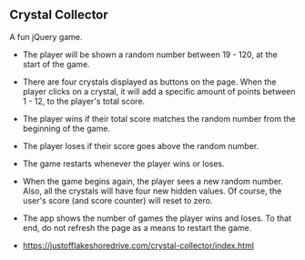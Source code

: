 
## Crystal Collector
A fun jQuery game.

  * The player will be shown a random number between 19 - 120, at the start of the game.
  * There are four crystals displayed as buttons on the page. When the player clicks on a crystal, it will add a specific amount  of points between 1 - 12, to the player's total score.

   * The player wins if their total score matches the random number from the beginning of the game.

   * The player loses if their score goes above the random number.

   * The game restarts whenever the player wins or loses.

   * When the game begins again, the player sees a new random number. Also, all the crystals will have four new hidden values. Of course, the user's score (and score counter) will reset to zero.

   * The app shows the number of games the player wins and loses. To that end, do not refresh the page as a means to restart the game.

* https://justofflakeshoredrive.com/crystal-collector/index.html

